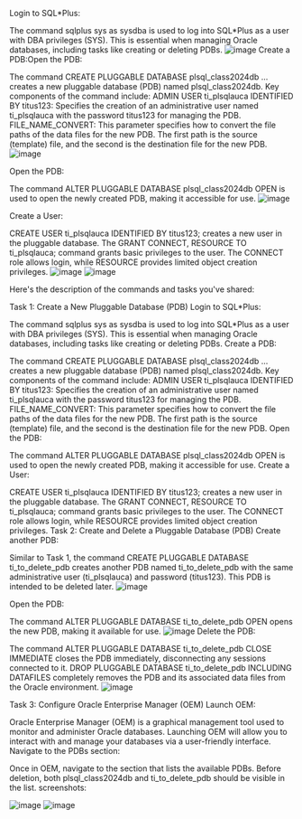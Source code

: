 Login to SQL*Plus:

The command sqlplus sys as sysdba is used to log into SQL*Plus as a user with DBA privileges (SYS). This is essential when managing Oracle databases, including tasks like creating or deleting PDBs.
![image](https://github.com/user-attachments/assets/9af3bdee-834e-4196-b7a0-caa15360afa8)
Create a PDB:Open the PDB:

The command CREATE PLUGGABLE DATABASE plsql_class2024db ... creates a new pluggable database (PDB) named plsql_class2024db. Key components of the command include:
ADMIN USER ti_plsqlauca IDENTIFIED BY titus123: Specifies the creation of an administrative user named ti_plsqlauca with the password titus123 for managing the PDB.
FILE_NAME_CONVERT: This parameter specifies how to convert the file paths of the data files for the new PDB. The first path is the source (template) file, and the second is the destination file for the new PDB.
![image](https://github.com/user-attachments/assets/d48bb171-eb5b-41d1-950f-a3c3617ff023)

Open the PDB:

The command ALTER PLUGGABLE DATABASE plsql_class2024db OPEN is used to open the newly created PDB, making it accessible for use.
![image](https://github.com/user-attachments/assets/e4a5574f-2984-4dc6-8df4-ec7e381e4b61)

Create a User:

CREATE USER ti_plsqlauca IDENTIFIED BY titus123; creates a new user in the pluggable database.
The GRANT CONNECT, RESOURCE TO ti_plsqlauca; command grants basic privileges to the user. The CONNECT role allows login, while RESOURCE provides limited object creation privileges.
![image](https://github.com/user-attachments/assets/6f0b9d76-c703-406b-8df2-1cd60bf3aa3a)
![image](https://github.com/user-attachments/assets/62ef84a5-6925-4025-8470-7371f5e9d0a3)


Here's the description of the commands and tasks you've shared:

Task 1: Create a New Pluggable Database (PDB)
Login to SQL*Plus:

The command sqlplus sys as sysdba is used to log into SQL*Plus as a user with DBA privileges (SYS). This is essential when managing Oracle databases, including tasks like creating or deleting PDBs.
Create a PDB:

The command CREATE PLUGGABLE DATABASE plsql_class2024db ... creates a new pluggable database (PDB) named plsql_class2024db. Key components of the command include:
ADMIN USER ti_plsqlauca IDENTIFIED BY titus123: Specifies the creation of an administrative user named ti_plsqlauca with the password titus123 for managing the PDB.
FILE_NAME_CONVERT: This parameter specifies how to convert the file paths of the data files for the new PDB. The first path is the source (template) file, and the second is the destination file for the new PDB.
Open the PDB:

The command ALTER PLUGGABLE DATABASE plsql_class2024db OPEN is used to open the newly created PDB, making it accessible for use.
Create a User:

CREATE USER ti_plsqlauca IDENTIFIED BY titus123; creates a new user in the pluggable database.
The GRANT CONNECT, RESOURCE TO ti_plsqlauca; command grants basic privileges to the user. The CONNECT role allows login, while RESOURCE provides limited object creation privileges.
Task 2: Create and Delete a Pluggable Database (PDB)
Create another PDB:

Similar to Task 1, the command CREATE PLUGGABLE DATABASE ti_to_delete_pdb creates another PDB named ti_to_delete_pdb with the same administrative user (ti_plsqlauca) and password (titus123). This PDB is intended to be deleted later.
![image](https://github.com/user-attachments/assets/3cf2d4ef-ca31-4789-bf92-07e7987848c5)

Open the PDB:

The command ALTER PLUGGABLE DATABASE ti_to_delete_pdb OPEN opens the new PDB, making it available for use.
![image](https://github.com/user-attachments/assets/e761eb14-4ae4-48cd-8ad2-af91cb951461)
Delete the PDB:

The command ALTER PLUGGABLE DATABASE ti_to_delete_pdb CLOSE IMMEDIATE closes the PDB immediately, disconnecting any sessions connected to it.
DROP PLUGGABLE DATABASE ti_to_delete_pdb INCLUDING DATAFILES completely removes the PDB and its associated data files from the Oracle environment.
![image](https://github.com/user-attachments/assets/935a9734-c135-4046-857e-21334e46903b)

Task 3: Configure Oracle Enterprise Manager (OEM)
Launch OEM:

Oracle Enterprise Manager (OEM) is a graphical management tool used to monitor and administer Oracle databases. Launching OEM will allow you to interact with and manage your databases via a user-friendly interface.
Navigate to the PDBs section:

Once in OEM, navigate to the section that lists the available PDBs. Before deletion, both plsql_class2024db and ti_to_delete_pdb should be visible in the list.
screenshots:

![image](https://github.com/user-attachments/assets/f0390ea2-e566-4f60-b17a-660f342324d1)
![image](https://github.com/user-attachments/assets/091b4718-93eb-4894-9381-2231f499bbf5)





